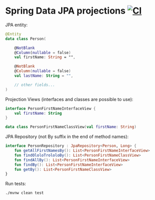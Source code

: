 # Spring Data JPA projections [![CI](https://github.com/daggerok/spring-data-jpa-projections/actions/workflows/ci.yaml/badge.svg)](https://github.com/daggerok/spring-data-jpa-projections/actions/workflows/ci.yaml)

JPA entity:

```kotlin
@Entity
data class Person(

    @NotBlank
    @Column(nullable = false)
    val firstName: String = "",

    @NotBlank
    @Column(nullable = false)
    val lastName: String = "",

    // other fields...
)
```

Projection Views (interfaces and classes are possible to use):

```kotlin
interface PersonFirstNameInterfaceView {
    val firstName: String
}

data class PersonFirstNameClassView(val firstName: String)
```

JPA Repository (not By suffix in the end of method names):

```kotlin
interface PersonRepository : JpaRepository<Person, Long> {
    fun getAllFirstNamesBy(): List<PersonFirstNameInterfaceView>
    fun findOloloTrololoBy(): List<PersonFirstNameClassView>
    fun findAllBy(): List<PersonFirstNameInterfaceView>
    fun findBy(): List<PersonFirstNameInterfaceView>
    fun getBy(): List<PersonFirstNameClassView>
}
```

Run tests:

```bash
./mvnw clean test
```

<!--

# Getting Started

### Reference Documentation

For further reference, please consider the following sections:

* [Official Apache Maven documentation](https://maven.apache.org/guides/index.html)
* [Spring Boot Maven Plugin Reference Guide](https://docs.spring.io/spring-boot/docs/2.5.4/maven-plugin/reference/html/)
* [Create an OCI image](https://docs.spring.io/spring-boot/docs/2.5.4/maven-plugin/reference/html/#build-image)
* [Spring Web](https://docs.spring.io/spring-boot/docs/2.5.4/reference/htmlsingle/#boot-features-developing-web-applications)
* [Spring Data JPA](https://docs.spring.io/spring-boot/docs/2.5.4/reference/htmlsingle/#boot-features-jpa-and-spring-data)
* [Spring Native Reference Guide](https://docs.spring.io/spring-native/docs/current/reference/htmlsingle/)

### Guides

The following guides illustrate how to use some features concretely:

* [Building a RESTful Web Service](https://spring.io/guides/gs/rest-service/)
* [Serving Web Content with Spring MVC](https://spring.io/guides/gs/serving-web-content/)
* [Building REST services with Spring](https://spring.io/guides/tutorials/bookmarks/)
* [Accessing Data with JPA](https://spring.io/guides/gs/accessing-data-jpa/)

### Additional Links

These additional references should also help you:

* [Configure the Spring AOT Plugin](https://docs.spring.io/spring-native/docs/0.10.3/reference/htmlsingle/#spring-aot-maven)

## Spring Native

This project has been configured to let you generate either a lightweight container or a native executable.

### Lightweight Container with Cloud Native Buildpacks

If you're already familiar with Spring Boot container images support, this is the easiest way to get started with Spring
Native. Docker should be installed and configured on your machine prior to creating the image,
see [the Getting Started section of the reference guide](https://docs.spring.io/spring-native/docs/0.10.3/reference/htmlsingle/#getting-started-buildpacks)
.

To create the image, run the following goal:

```
$ ./mvnw spring-boot:build-image
```

Then, you can run the app like any other container:

```
$ docker run --rm -p 8080:8080 spring-data-jpa-projections:0.0.1-SNAPSHOT
```

### Executable with Native Build Tools

Use this option if you want to explore more options such as running your tests in a native image. The GraalVM
native-image compiler should be installed and configured on your machine,
see [the Getting Started section of the reference guide](https://docs.spring.io/spring-native/docs/0.10.3/reference/htmlsingle/#getting-started-native-build-tools)
.

To create the executable, run the following goal:

```
$ ./mvnw package -Pnative
```

Then, you can run the app as follows:

```
$ target/spring-data-jpa-projections
```

-->
